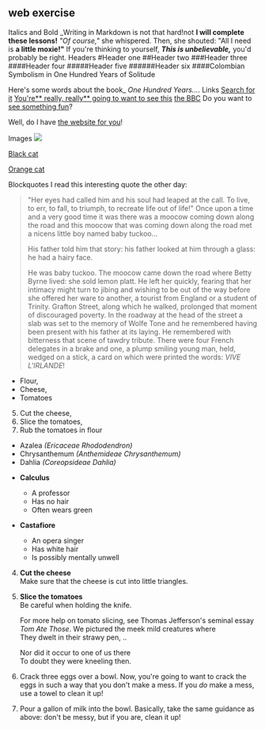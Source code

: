 ## <Ahtasham Hussain> web exercise
Italics and Bold
_Writing in Markdown is not that hard!not
**I will complete these lessons!**
_"Of course,"_ she whispered. Then, she shouted: "All I need is **a little moxie!"**
If you're thinking to yourself, **_This is unbelievable,_** you'd probably be right.
Headers
#Header one
##Header two
###Header three
####Header four
#####Header five
######Header six
####Colombian Symbolism in One Hundred Years of Solitude

Here's some words about the book_ _One Hundred Years..._.
Links
[Search for it](https://www.google.com)
 [You're** really, really** going to want to see this](https://www.dailykitten.com)
[the BBC](https://www.bbc.com/news)
Do you want to [see something fun][a fun place]?

Well, do I have [the website for you][another fun place]!

[a fun place]: http://www.zombo.com
[another fun place]: http://www.stumbleupon.com
Images
![](https://upload.wikimedia.org/wikipedia/commons/5/56/Tiger.50.jpg)

[Black cat][black]

[Orange cat][Orange]

[Black]: https://upload.wikimedia.org/wikipedia/commons/a/a3/81_INF_DIV_SSI.jpg
[orange]: https://upload.wikimedia.org/wikipedia/commons/a/a3/81_INF_DIV_SSI.JPG
Blockquotes
I read this interesting quote the other day:

>"Her eyes had called him and his soul had leaped at the call. To live, to err, to fall, to triumph, to recreate life out of life!"
>Once upon a time and a very good time it was there was a moocow coming down along the road and this moocow that was coming down along the road met a nicens little boy named baby tuckoo...
>
>His father told him that story: his father looked at him through a glass: he had a hairy face.
>
>He was baby tuckoo. The moocow came down the road where Betty Byrne lived: she sold lemon platt.
>He left her quickly, fearing that her intimacy might turn to jibing and wishing to be out of the way before she offered her ware to another, a tourist from England or a student of Trinity. Grafton Street, along which he walked, prolonged that moment of discouraged poverty. In the roadway at the head of the street a slab was set to the memory of Wolfe Tone and he remembered having been present with his father at its laying. He remembered with bitterness that scene of tawdry tribute. There were four French delegates in a brake and one, a plump smiling young man, held, wedged on a stick, a card on which were printed the words: _VIVE L'IRLANDE_!
* Flour,
* Cheese,
* Tomatoes
5. Cut the cheese,
6. Slice the tomatoes,
7. Rub the tomatoes in flour
* Azalea _(Ericaceae Rhododendron)_
* Chrysanthemum _(Anthemideae Chrysanthemum)_
* Dahlia _(Coreopsideae Dahlia)_
- **Calculus**
  - A professor
  - Has no hair
  - Often wears green

- **Castafiore**
  - An opera singer
  - Has white hair
  - Is possibly mentally unwell
4. **Cut the cheese**  
   Make sure that the cheese is cut into little triangles.

5. **Slice the tomatoes**  
   Be careful when holding the knife.  

   For more help on tomato slicing, see Thomas Jefferson's seminal essay _Tom Ate Those_.
We pictured the meek mild creatures where  
    They dwelt in their strawy pen,
    ..

   Nor did it occur to one of us there  
    To doubt they were kneeling then.
1. Crack three eggs over a bowl. Now, you're going to want to crack the eggs in such a way that you don't make a mess. If you _do_ make a mess, use a towel to clean it up!

2. Pour a gallon of milk into the bowl. Basically, take the same guidance as above: don't be messy, but if you are, clean it up!
